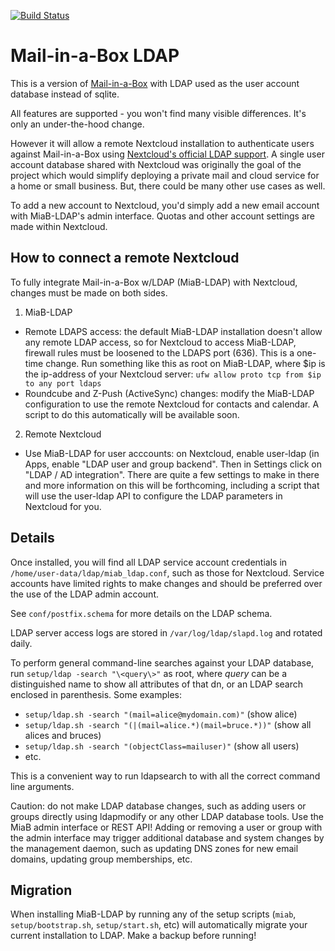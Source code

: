 [![Build Status](https://travis-ci.com/downtownallday/mailinabox-ldap.svg?branch=master)](https://travis-ci.com/downtownallday/mailinabox-ldap)

Mail-in-a-Box LDAP
===================
This is a version of [Mail-in-a-Box](https://mailinabox.email) with LDAP used as the user account database instead of sqlite.

All features are supported - you won't find many visible differences. It's only an under-the-hood change.

However it will allow a remote Nextcloud installation to authenticate users against Mail-in-a-Box using [Nextcloud's official LDAP support](https://nextcloud.com/usermanagement/). A single user account database shared with Nextcloud was originally the goal of the project which would simplify deploying a private mail and cloud service for a home or small business. But, there could be many other use cases as well. 

To add a new account to Nextcloud, you'd simply add a new email account with MiaB-LDAP's admin interface. Quotas and other account settings are made within Nextcloud.

How to connect a remote Nextcloud
---------------------------------

To fully integrate Mail-in-a-Box w/LDAP (MiaB-LDAP) with Nextcloud, changes must be made on both sides.

1. MiaB-LDAP
  * Remote LDAPS access: the default MiaB-LDAP installation doesn't allow any remote LDAP access, so for Nextcloud to access MiaB-LDAP, firewall rules must be loosened to the LDAPS port (636). This is a one-time change.  Run something like this as root on MiaB-LDAP, where $ip is the ip-address of your Nextcloud server:  `ufw allow proto tcp from $ip to any port ldaps`
  * Roundcube and Z-Push (ActiveSync) changes: modify the MiaB-LDAP configuration to use the remote Nextcloud for contacts and calendar. A script to do this automatically will be available soon.
2. Remote Nextcloud
  * Use MiaB-LDAP for user acccounts: on Nextcloud, enable user-ldap (in Apps, enable "LDAP user and group backend". Then in Settings click on "LDAP / AD integration". There are quite a few settings to make in there and more information on this will be forthcoming, including a script that will use the user-ldap API to configure the LDAP parameters in Nextcloud for you.

Details
-------

Once installed, you will find all LDAP service account credentials in `/home/user-data/ldap/miab_ldap.conf`, such as those for Nextcloud. Service accounts have limited rights to make changes and should be preferred over the use of the LDAP admin account.

See `conf/postfix.schema` for more details on the LDAP schema.

LDAP server access logs are stored in `/var/log/ldap/slapd.log` and rotated daily.

To perform general command-line searches against your LDAP database, run `setup/ldap -search "\<query\>"` as root, where _query_ can be a distinguished name to show all attributes of that dn, or an LDAP search enclosed in parenthesis. Some examples:
  * `setup/ldap.sh -search "(mail=alice@mydomain.com)"` (show alice)
  * `setup/ldap.sh -search "(|(mail=alice.*)(mail=bruce.*))"` (show all alices and bruces)
  * `setup/ldap.sh -search "(objectClass=mailuser)"` (show all users)
  * etc.

This is a convenient way to run ldapsearch to with all the correct command line arguments.

Caution: do not make LDAP database changes, such as adding users or groups directly using ldapmodify or any other LDAP database tools. Use the MiaB admin interface or REST API! Adding or removing a user or group with the admin interface may trigger additional database and system changes by the management daemon, such as updating DNS zones for new email domains, updating group memberships, etc.


Migration
---------
When installing MiaB-LDAP by running any of the setup scripts (`miab`, `setup/bootstrap.sh`, `setup/start.sh`, etc) will automatically migrate your current installation to LDAP. Make a backup before running!

